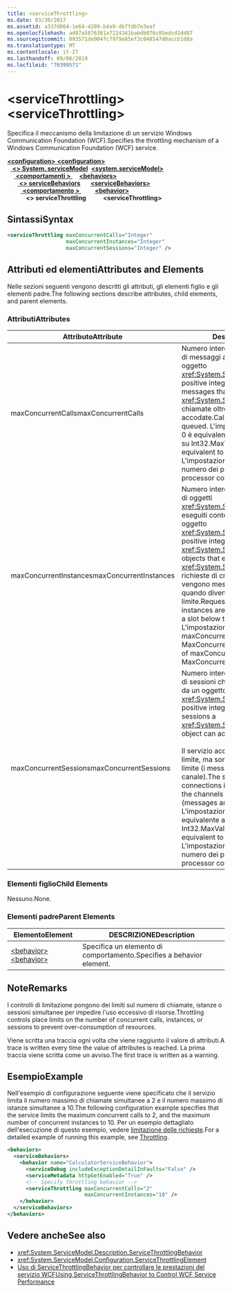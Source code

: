 ```yaml
---
title: <serviceThrottling>
ms.date: 03/30/2017
ms.assetid: a337d064-1e64-4209-b4a9-db7fdb7e3eaf
ms.openlocfilehash: ad87a5876381a7224341babdb076c85edcd1dd87
ms.sourcegitcommit: 093571de904fc7979e85ef3c048547d0accb1d8a
ms.translationtype: MT
ms.contentlocale: it-IT
ms.lasthandoff: 09/06/2019
ms.locfileid: "70399571"
---
```

# <a name="servicethrottling"></a><span data-ttu-id="c7281-101">\<serviceThrottling></span><span class="sxs-lookup"><span data-stu-id="c7281-101">\<serviceThrottling></span></span>
<span data-ttu-id="c7281-102">Specifica il meccanismo della limitazione di un servizio Windows Communication Foundation (WCF).</span><span class="sxs-lookup"><span data-stu-id="c7281-102">Specifies the throttling mechanism of a Windows Communication Foundation (WCF) service.</span></span>  
  
<span data-ttu-id="c7281-103">[ **\<configuration>** ](../configuration-element.md)</span><span class="sxs-lookup"><span data-stu-id="c7281-103">[**\<configuration>**](../configuration-element.md)</span></span>\
<span data-ttu-id="c7281-104">&nbsp;&nbsp;[ **\<> System. serviceModel**](system-servicemodel.md)</span><span class="sxs-lookup"><span data-stu-id="c7281-104">&nbsp;&nbsp;[**\<system.serviceModel>**](system-servicemodel.md)</span></span>\
<span data-ttu-id="c7281-105">&nbsp;&nbsp;&nbsp;&nbsp;[ **\<comportamenti >** ](behaviors.md)</span><span class="sxs-lookup"><span data-stu-id="c7281-105">&nbsp;&nbsp;&nbsp;&nbsp;[**\<behaviors>**](behaviors.md)</span></span>\
<span data-ttu-id="c7281-106">&nbsp;&nbsp;&nbsp;&nbsp;&nbsp;&nbsp;[ **\<> serviceBehaviors**](servicebehaviors.md)</span><span class="sxs-lookup"><span data-stu-id="c7281-106">&nbsp;&nbsp;&nbsp;&nbsp;&nbsp;&nbsp;[**\<serviceBehaviors>**](servicebehaviors.md)</span></span>\
<span data-ttu-id="c7281-107">&nbsp;&nbsp;&nbsp;&nbsp;&nbsp;&nbsp;&nbsp;&nbsp;[ **\<comportamento >** ](behavior-of-servicebehaviors.md)</span><span class="sxs-lookup"><span data-stu-id="c7281-107">&nbsp;&nbsp;&nbsp;&nbsp;&nbsp;&nbsp;&nbsp;&nbsp;[**\<behavior>**](behavior-of-servicebehaviors.md)</span></span>\
<span data-ttu-id="c7281-108">&nbsp;&nbsp;&nbsp;&nbsp;&nbsp;&nbsp;&nbsp;&nbsp;&nbsp;&nbsp; **\<> serviceThrottling**</span><span class="sxs-lookup"><span data-stu-id="c7281-108">&nbsp;&nbsp;&nbsp;&nbsp;&nbsp;&nbsp;&nbsp;&nbsp;&nbsp;&nbsp;**\<serviceThrottling>**</span></span>  
  
## <a name="syntax"></a><span data-ttu-id="c7281-109">Sintassi</span><span class="sxs-lookup"><span data-stu-id="c7281-109">Syntax</span></span>  
  
```xml  
<serviceThrottling maxConcurrentCalls="Integer"
                   maxConcurrentInstances="Integer"
                   maxConcurrentSessions="Integer" />
```  
  
## <a name="attributes-and-elements"></a><span data-ttu-id="c7281-110">Attributi ed elementi</span><span class="sxs-lookup"><span data-stu-id="c7281-110">Attributes and Elements</span></span>  
 <span data-ttu-id="c7281-111">Nelle sezioni seguenti vengono descritti gli attributi, gli elementi figlio e gli elementi padre.</span><span class="sxs-lookup"><span data-stu-id="c7281-111">The following sections describe attributes, child elements, and parent elements.</span></span>  
  
### <a name="attributes"></a><span data-ttu-id="c7281-112">Attributi</span><span class="sxs-lookup"><span data-stu-id="c7281-112">Attributes</span></span>  
  
|<span data-ttu-id="c7281-113">Attributo</span><span class="sxs-lookup"><span data-stu-id="c7281-113">Attribute</span></span>|<span data-ttu-id="c7281-114">Descrizione</span><span class="sxs-lookup"><span data-stu-id="c7281-114">Description</span></span>|  
|---------------|-----------------|  
|<span data-ttu-id="c7281-115">maxConcurrentCalls</span><span class="sxs-lookup"><span data-stu-id="c7281-115">maxConcurrentCalls</span></span>|<span data-ttu-id="c7281-116">Numero intero positivo che limita il numero di messaggi attualmente elaborati in un oggetto <xref:System.ServiceModel.ServiceHost>.</span><span class="sxs-lookup"><span data-stu-id="c7281-116">A positive integer that limits the number of messages that currently process across a <xref:System.ServiceModel.ServiceHost>.</span></span> <span data-ttu-id="c7281-117">Le chiamate oltre il limite vengono accodate.</span><span class="sxs-lookup"><span data-stu-id="c7281-117">Calls in excess of the limit are queued.</span></span> <span data-ttu-id="c7281-118">L'impostazione di questo valore su 0 è equivalente alla relativa impostazione su Int32.MaxValue.</span><span class="sxs-lookup"><span data-stu-id="c7281-118">Setting this value to 0 is equivalent to setting it to Int32.MaxValue.</span></span> <span data-ttu-id="c7281-119">L'impostazione predefinita è 16 \* il numero dei processori.</span><span class="sxs-lookup"><span data-stu-id="c7281-119">The default is 16 \* processor count.</span></span>|  
|<span data-ttu-id="c7281-120">maxConcurrentInstances</span><span class="sxs-lookup"><span data-stu-id="c7281-120">maxConcurrentInstances</span></span>|<span data-ttu-id="c7281-121">Numero intero positivo che limita il numero di oggetti <xref:System.ServiceModel.InstanceContext> eseguiti contemporaneamente in un oggetto <xref:System.ServiceModel.ServiceHost>.</span><span class="sxs-lookup"><span data-stu-id="c7281-121">A positive integer that limits the number of <xref:System.ServiceModel.InstanceContext> objects that execute at one time across a <xref:System.ServiceModel.ServiceHost>.</span></span> <span data-ttu-id="c7281-122">Le richieste di creare istanze aggiuntive vengono messe in coda e completate quando diventa disponibile uno slot sotto il limite.</span><span class="sxs-lookup"><span data-stu-id="c7281-122">Requests to create additional instances are queued and complete when a slot below the limit becomes available.</span></span> <span data-ttu-id="c7281-123">L'impostazione predefinita è la somma di maxConcurrentSessions più MaxConcurrentCalls</span><span class="sxs-lookup"><span data-stu-id="c7281-123">The default is the sum of maxConcurrentSessions and MaxConcurrentCalls</span></span>|  
|<span data-ttu-id="c7281-124">maxConcurrentSessions</span><span class="sxs-lookup"><span data-stu-id="c7281-124">maxConcurrentSessions</span></span>|<span data-ttu-id="c7281-125">Numero intero positivo che limita il numero di sessioni che possono essere accettate da un oggetto <xref:System.ServiceModel.ServiceHost>.</span><span class="sxs-lookup"><span data-stu-id="c7281-125">A positive integer that limits the number of sessions a <xref:System.ServiceModel.ServiceHost> object can accept.</span></span><br /><br /> <span data-ttu-id="c7281-126">Il servizio accetterà le connessioni oltre il limite, ma sono attivi solo i canali sotto il limite (i messaggi vengono letti dal canale).</span><span class="sxs-lookup"><span data-stu-id="c7281-126">The service will accept connections in excess of the limit, but only the channels below the limit are active (messages are read from the channel).</span></span> <span data-ttu-id="c7281-127">L'impostazione di questo valore su 0 è equivalente alla relativa impostazione su Int32.MaxValue.</span><span class="sxs-lookup"><span data-stu-id="c7281-127">Setting this value to 0 is equivalent to setting it to Int32.MaxValue.</span></span> <span data-ttu-id="c7281-128">L'impostazione predefinita è 100 \* il numero dei processori.</span><span class="sxs-lookup"><span data-stu-id="c7281-128">The default is 100 \* processor count.</span></span>|  
  
### <a name="child-elements"></a><span data-ttu-id="c7281-129">Elementi figlio</span><span class="sxs-lookup"><span data-stu-id="c7281-129">Child Elements</span></span>  
 <span data-ttu-id="c7281-130">Nessuno.</span><span class="sxs-lookup"><span data-stu-id="c7281-130">None.</span></span>  
  
### <a name="parent-elements"></a><span data-ttu-id="c7281-131">Elementi padre</span><span class="sxs-lookup"><span data-stu-id="c7281-131">Parent Elements</span></span>  
  
|<span data-ttu-id="c7281-132">Elemento</span><span class="sxs-lookup"><span data-stu-id="c7281-132">Element</span></span>|<span data-ttu-id="c7281-133">DESCRIZIONE</span><span class="sxs-lookup"><span data-stu-id="c7281-133">Description</span></span>|  
|-------------|-----------------|  
|[<span data-ttu-id="c7281-134">\<behavior></span><span class="sxs-lookup"><span data-stu-id="c7281-134">\<behavior></span></span>](behavior-of-endpointbehaviors.md)|<span data-ttu-id="c7281-135">Specifica un elemento di comportamento.</span><span class="sxs-lookup"><span data-stu-id="c7281-135">Specifies a behavior element.</span></span>|  
  
## <a name="remarks"></a><span data-ttu-id="c7281-136">Note</span><span class="sxs-lookup"><span data-stu-id="c7281-136">Remarks</span></span>  
 <span data-ttu-id="c7281-137">I controlli di limitazione pongono dei limiti sul numero di chiamate, istanze o sessioni simultanee per impedire l'uso eccessivo di risorse.</span><span class="sxs-lookup"><span data-stu-id="c7281-137">Throttling controls place limits on the number of concurrent calls, instances, or sessions to prevent over-consumption of resources.</span></span>  
  
 <span data-ttu-id="c7281-138">Viene scritta una traccia ogni volta che viene raggiunto il valore di attributi.</span><span class="sxs-lookup"><span data-stu-id="c7281-138">A trace is written every time the value of attributes is reached.</span></span> <span data-ttu-id="c7281-139">La prima traccia viene scritta come un avviso.</span><span class="sxs-lookup"><span data-stu-id="c7281-139">The first trace is written as a warning.</span></span>  
  
## <a name="example"></a><span data-ttu-id="c7281-140">Esempio</span><span class="sxs-lookup"><span data-stu-id="c7281-140">Example</span></span>  
 <span data-ttu-id="c7281-141">Nell'esempio di configurazione seguente viene specificato che il servizio limita il numero massimo di chiamate simultanee a 2 e il numero massimo di istanze simultanee a 10.</span><span class="sxs-lookup"><span data-stu-id="c7281-141">The following configuration example specifies that the service limits the maximum concurrent calls to 2, and the maximum number of concurrent instances to 10.</span></span> <span data-ttu-id="c7281-142">Per un esempio dettagliato dell'esecuzione di questo esempio, vedere [limitazione delle richieste](../../../wcf/samples/throttling.md).</span><span class="sxs-lookup"><span data-stu-id="c7281-142">For a detailed example of running this example, see [Throttling](../../../wcf/samples/throttling.md).</span></span>  
  
```xml  
<behaviors>
  <serviceBehaviors>
    <behavior name="CalculatorServiceBehavior">
      <serviceDebug includeExceptionDetailInFaults="False" />
      <serviceMetadata httpGetEnabled="True" />
      <!-- Specify throttling behavior -->
      <serviceThrottling maxConcurrentCalls="2"
                         maxConcurrentInstances="10" />
    </behavior>
  </serviceBehaviors>
</behaviors>
```  
  
## <a name="see-also"></a><span data-ttu-id="c7281-143">Vedere anche</span><span class="sxs-lookup"><span data-stu-id="c7281-143">See also</span></span>

- <xref:System.ServiceModel.Description.ServiceThrottlingBehavior>
- <xref:System.ServiceModel.Configuration.ServiceThrottlingElement>
- [<span data-ttu-id="c7281-144">Uso di ServiceThrottlingBehavior per controllare le prestazioni del servizio WCF</span><span class="sxs-lookup"><span data-stu-id="c7281-144">Using ServiceThrottlingBehavior to Control WCF Service Performance</span></span>](../../../wcf/feature-details/using-servicethrottlingbehavior-to-control-wcf-service-performance.md)
